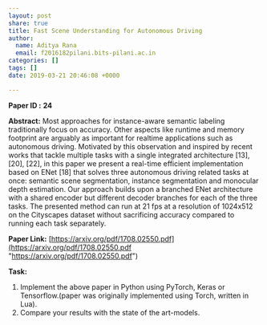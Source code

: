 ```yaml
---
layout: post
share: true
title: Fast Scene Understanding for Autonomous Driving
author:
  name: Aditya Rana
  email: f2016182pilani.bits-pilani.ac.in
categories: []
tags: []
date: 2019-03-21 20:46:08 +0000

---
```

**Paper ID :** **24**

**Abstract:** Most approaches for instance-aware semantic labeling traditionally focus on accuracy. Other aspects like runtime and memory footprint are arguably as important for realtime applications such as autonomous driving. Motivated by this observation and inspired by recent works that tackle multiple tasks with a single integrated architecture \[13\], \[20\], \[22\], in this paper we present a real-time efficient implementation based on ENet \[18\] that solves three autonomous driving related tasks at once: semantic scene segmentation, instance segmentation and monocular depth estimation. Our approach builds upon a branched ENet architecture with a shared encoder but different decoder branches for each of the three tasks. The presented method can run at 21 fps at a resolution of 1024x512 on the Cityscapes dataset without sacrificing accuracy compared to running each task separately.

**Paper Link:** [https://arxiv.org/pdf/1708.02550.pdf](https://arxiv.org/pdf/1708.02550.pdf "https://arxiv.org/pdf/1708.02550.pdf")

**Task:**

1. Implement the above paper in Python using PyTorch, Keras or Tensorflow.(paper was originally implemented using Torch, written in Lua).
2. Compare your results with the state of the art-models.